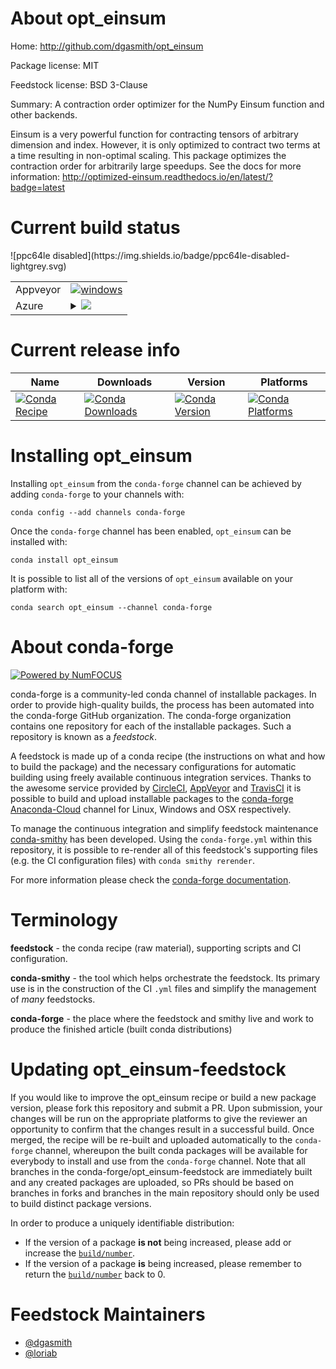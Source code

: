 About opt_einsum
================

Home: http://github.com/dgasmith/opt_einsum

Package license: MIT

Feedstock license: BSD 3-Clause

Summary: A contraction order optimizer for the NumPy Einsum function and other backends.

Einsum is a very powerful function for contracting tensors of arbitrary dimension and index. However, it is only optimized to contract two terms at a time resulting in non-optimal scaling. This package optimizes the contraction order for arbitrarily large speedups.
See the docs for more information: http://optimized-einsum.readthedocs.io/en/latest/?badge=latest


Current build status
====================


<table><tr>
    <td>Appveyor</td>
    <td>
      <a href="https://ci.appveyor.com/project/conda-forge/opt-einsum-feedstock/branch/master">
        <img alt="windows" src="https://img.shields.io/appveyor/ci/conda-forge/opt-einsum-feedstock/master.svg?label=Windows">
      </a>
    </td>
  </tr>
    
  <tr>
    <td>Azure</td>
    <td>
      <details>
        <summary>
          <a href="https://dev.azure.com/conda-forge/feedstock-builds/_build/latest?definitionId=729&branchName=master">
            <img src="https://dev.azure.com/conda-forge/feedstock-builds/_apis/build/status/opt_einsum-feedstock?branchName=master">
          </a>
        </summary>
        <table>
          <thead><tr><th>Variant</th><th>Status</th></tr></thead>
          <tbody><tr>
              <td>linux_python2.7</td>
              <td>
                <a href="https://dev.azure.com/conda-forge/feedstock-builds/_build/latest?definitionId=729&branchName=master">
                  <img src="https://dev.azure.com/conda-forge/feedstock-builds/_apis/build/status/opt_einsum-feedstock?branchName=master&jobName=linux&configuration=linux_python2.7" alt="variant">
                </a>
              </td>
            </tr><tr>
              <td>linux_python3.6</td>
              <td>
                <a href="https://dev.azure.com/conda-forge/feedstock-builds/_build/latest?definitionId=729&branchName=master">
                  <img src="https://dev.azure.com/conda-forge/feedstock-builds/_apis/build/status/opt_einsum-feedstock?branchName=master&jobName=linux&configuration=linux_python3.6" alt="variant">
                </a>
              </td>
            </tr><tr>
              <td>linux_python3.7</td>
              <td>
                <a href="https://dev.azure.com/conda-forge/feedstock-builds/_build/latest?definitionId=729&branchName=master">
                  <img src="https://dev.azure.com/conda-forge/feedstock-builds/_apis/build/status/opt_einsum-feedstock?branchName=master&jobName=linux&configuration=linux_python3.7" alt="variant">
                </a>
              </td>
            </tr><tr>
              <td>osx_python2.7</td>
              <td>
                <a href="https://dev.azure.com/conda-forge/feedstock-builds/_build/latest?definitionId=729&branchName=master">
                  <img src="https://dev.azure.com/conda-forge/feedstock-builds/_apis/build/status/opt_einsum-feedstock?branchName=master&jobName=osx&configuration=osx_python2.7" alt="variant">
                </a>
              </td>
            </tr><tr>
              <td>osx_python3.6</td>
              <td>
                <a href="https://dev.azure.com/conda-forge/feedstock-builds/_build/latest?definitionId=729&branchName=master">
                  <img src="https://dev.azure.com/conda-forge/feedstock-builds/_apis/build/status/opt_einsum-feedstock?branchName=master&jobName=osx&configuration=osx_python3.6" alt="variant">
                </a>
              </td>
            </tr><tr>
              <td>osx_python3.7</td>
              <td>
                <a href="https://dev.azure.com/conda-forge/feedstock-builds/_build/latest?definitionId=729&branchName=master">
                  <img src="https://dev.azure.com/conda-forge/feedstock-builds/_apis/build/status/opt_einsum-feedstock?branchName=master&jobName=osx&configuration=osx_python3.7" alt="variant">
                </a>
              </td>
            </tr><tr>
              <td>win_python2.7</td>
              <td>
                <a href="https://dev.azure.com/conda-forge/feedstock-builds/_build/latest?definitionId=729&branchName=master">
                  <img src="https://dev.azure.com/conda-forge/feedstock-builds/_apis/build/status/opt_einsum-feedstock?branchName=master&jobName=win&configuration=win_python2.7" alt="variant">
                </a>
              </td>
            </tr><tr>
              <td>win_python3.6</td>
              <td>
                <a href="https://dev.azure.com/conda-forge/feedstock-builds/_build/latest?definitionId=729&branchName=master">
                  <img src="https://dev.azure.com/conda-forge/feedstock-builds/_apis/build/status/opt_einsum-feedstock?branchName=master&jobName=win&configuration=win_python3.6" alt="variant">
                </a>
              </td>
            </tr><tr>
              <td>win_python3.7</td>
              <td>
                <a href="https://dev.azure.com/conda-forge/feedstock-builds/_build/latest?definitionId=729&branchName=master">
                  <img src="https://dev.azure.com/conda-forge/feedstock-builds/_apis/build/status/opt_einsum-feedstock?branchName=master&jobName=win&configuration=win_python3.7" alt="variant">
                </a>
              </td>
            </tr>
          </tbody>
        </table>
      </details>
    </td>
  </tr>
![ppc64le disabled](https://img.shields.io/badge/ppc64le-disabled-lightgrey.svg)
</table>

Current release info
====================

| Name | Downloads | Version | Platforms |
| --- | --- | --- | --- |
| [![Conda Recipe](https://img.shields.io/badge/recipe-opt_einsum-green.svg)](https://anaconda.org/conda-forge/opt_einsum) | [![Conda Downloads](https://img.shields.io/conda/dn/conda-forge/opt_einsum.svg)](https://anaconda.org/conda-forge/opt_einsum) | [![Conda Version](https://img.shields.io/conda/vn/conda-forge/opt_einsum.svg)](https://anaconda.org/conda-forge/opt_einsum) | [![Conda Platforms](https://img.shields.io/conda/pn/conda-forge/opt_einsum.svg)](https://anaconda.org/conda-forge/opt_einsum) |

Installing opt_einsum
=====================

Installing `opt_einsum` from the `conda-forge` channel can be achieved by adding `conda-forge` to your channels with:

```
conda config --add channels conda-forge
```

Once the `conda-forge` channel has been enabled, `opt_einsum` can be installed with:

```
conda install opt_einsum
```

It is possible to list all of the versions of `opt_einsum` available on your platform with:

```
conda search opt_einsum --channel conda-forge
```


About conda-forge
=================

[![Powered by NumFOCUS](https://img.shields.io/badge/powered%20by-NumFOCUS-orange.svg?style=flat&colorA=E1523D&colorB=007D8A)](http://numfocus.org)

conda-forge is a community-led conda channel of installable packages.
In order to provide high-quality builds, the process has been automated into the
conda-forge GitHub organization. The conda-forge organization contains one repository
for each of the installable packages. Such a repository is known as a *feedstock*.

A feedstock is made up of a conda recipe (the instructions on what and how to build
the package) and the necessary configurations for automatic building using freely
available continuous integration services. Thanks to the awesome service provided by
[CircleCI](https://circleci.com/), [AppVeyor](https://www.appveyor.com/)
and [TravisCI](https://travis-ci.org/) it is possible to build and upload installable
packages to the [conda-forge](https://anaconda.org/conda-forge)
[Anaconda-Cloud](https://anaconda.org/) channel for Linux, Windows and OSX respectively.

To manage the continuous integration and simplify feedstock maintenance
[conda-smithy](https://github.com/conda-forge/conda-smithy) has been developed.
Using the ``conda-forge.yml`` within this repository, it is possible to re-render all of
this feedstock's supporting files (e.g. the CI configuration files) with ``conda smithy rerender``.

For more information please check the [conda-forge documentation](https://conda-forge.org/docs/).

Terminology
===========

**feedstock** - the conda recipe (raw material), supporting scripts and CI configuration.

**conda-smithy** - the tool which helps orchestrate the feedstock.
                   Its primary use is in the construction of the CI ``.yml`` files
                   and simplify the management of *many* feedstocks.

**conda-forge** - the place where the feedstock and smithy live and work to
                  produce the finished article (built conda distributions)


Updating opt_einsum-feedstock
=============================

If you would like to improve the opt_einsum recipe or build a new
package version, please fork this repository and submit a PR. Upon submission,
your changes will be run on the appropriate platforms to give the reviewer an
opportunity to confirm that the changes result in a successful build. Once
merged, the recipe will be re-built and uploaded automatically to the
`conda-forge` channel, whereupon the built conda packages will be available for
everybody to install and use from the `conda-forge` channel.
Note that all branches in the conda-forge/opt_einsum-feedstock are
immediately built and any created packages are uploaded, so PRs should be based
on branches in forks and branches in the main repository should only be used to
build distinct package versions.

In order to produce a uniquely identifiable distribution:
 * If the version of a package **is not** being increased, please add or increase
   the [``build/number``](https://conda.io/docs/user-guide/tasks/build-packages/define-metadata.html#build-number-and-string).
 * If the version of a package **is** being increased, please remember to return
   the [``build/number``](https://conda.io/docs/user-guide/tasks/build-packages/define-metadata.html#build-number-and-string)
   back to 0.

Feedstock Maintainers
=====================

* [@dgasmith](https://github.com/dgasmith/)
* [@loriab](https://github.com/loriab/)

